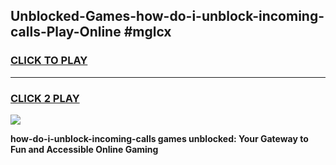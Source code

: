 
## Unblocked-Games-how-do-i-unblock-incoming-calls-Play-Online #mglcx
<h3>
<a href="https://news.freeplayer.one?title=how-do-i-unblock-incoming-calls&ref=3">CLICK TO PLAY</a></h3>
<hr>

<h3>
<a href="https://news.freeplayer.one?title=how-do-i-unblock-incoming-calls&ref=3">CLICK 2 PLAY</a>
  
</h3>

<a href="https://news.freeplayer.one?title=how-do-i-unblock-incoming-calls&ref=3"><img src="https://clearcache.store/games.png"></a>


**how-do-i-unblock-incoming-calls games unblocked: Your Gateway to Fun and Accessible Online Gaming**
